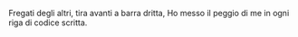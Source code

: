 Fregati degli altri, tira avanti a barra dritta, 
Ho messo il peggio di me in ogni riga di codice scritta. 
